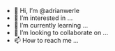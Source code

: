 - 👋 Hi, I’m @adrianwerle
- 👀 I’m interested in ...
- 🌱 I’m currently learning ...
- 💞️ I’m looking to collaborate on ...
- 📫 How to reach me ...

<!---
adrianwerle/adrianwerle is a ✨ special ✨ repository because its `README.md` (this file) appears on your GitHub profile.
You can click the Preview link to take a look at your changes.
--->
